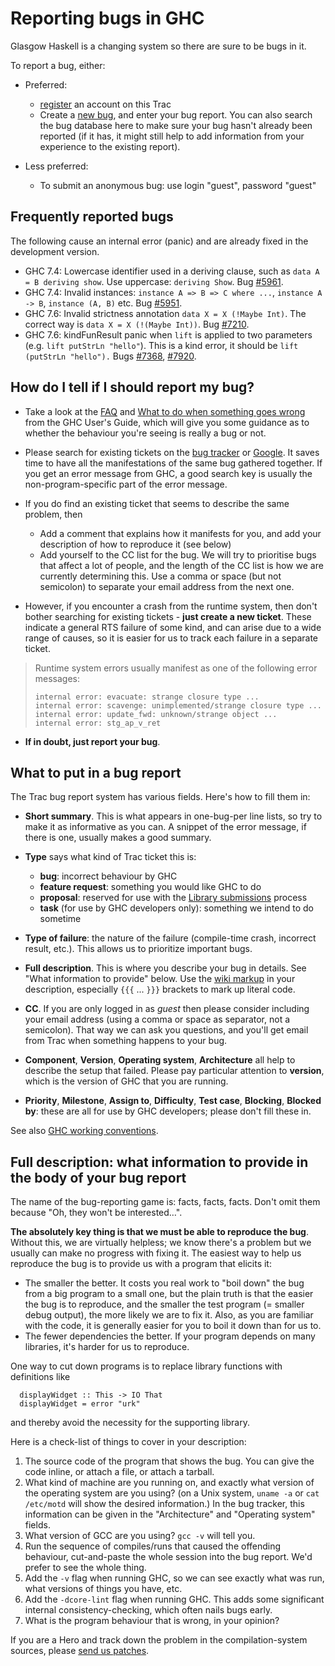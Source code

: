 # Reporting bugs in GHC



Glasgow Haskell is a changing system so there are sure to be bugs in it.



To report a bug, either:


- Preferred:

  - [register](/trac/ghc/register) an account on this Trac
  - Create a [new bug](/trac/ghc/newticket?type=bug), and enter your bug report. You can also search the bug database here to make sure your bug hasn't already been reported (if it has, it might still help to add information from your experience to the existing report).
- Less preferred:

  - To submit an anonymous bug: use login "guest", password "guest"

## Frequently reported bugs



The following cause an internal error (panic) and are already fixed in the development version.


- GHC 7.4: Lowercase identifier used in a deriving clause, such as `data A = B deriving show`. Use uppercase: `deriving Show`. Bug [\#5961](https://gitlab.staging.haskell.org/ghc/ghc/issues/5961).
- GHC 7.4: Invalid instances: `instance A => B => C where ...`, `instance A -> B`, `instance (A, B)` etc. Bug [\#5951](https://gitlab.staging.haskell.org/ghc/ghc/issues/5951).
- GHC 7.6: Invalid strictness annotation `data X = X (!Maybe Int)`. The correct way is `data X = X (!(Maybe Int))`. Bug [\#7210](https://gitlab.staging.haskell.org/ghc/ghc/issues/7210).
- GHC 7.6: kindFunResult panic when `lift` is applied to two parameters (e.g. `lift putStrLn "hello"`). This is a kind error, it should be `lift (putStrLn "hello").` Bugs [\#7368](https://gitlab.staging.haskell.org/ghc/ghc/issues/7368), [\#7920](https://gitlab.staging.haskell.org/ghc/ghc/issues/7920).

## How do I tell if I should report my bug?


- Take a look at the [
  FAQ](http://haskell.org/haskellwiki/GHC/FAQ) and [What to do when something goes wrong](http://www.haskell.org/ghc/docs/latest/html/users_guide/wrong.html) from the GHC User's Guide, which will give you some guidance as to whether the behaviour you're seeing is really a bug or not.

- Please search for existing tickets on the [
  bug tracker](http://hackage.haskell.org/trac/ghc) or [
  Google](http://www.google.com/?q=site:hackage.haskell.org/trac/ghc/ticket%20).  It saves time to have all the manifestations of the same bug gathered together.  If you get an error message from GHC, a good search key is usually the non-program-specific part of the error message.  

- If you do find an existing ticket that seems to describe the same problem, then

  - Add a comment that explains how it manifests for you, and add your description of how to reproduce it (see below)
  - Add yourself to the CC list for the bug. We will try to prioritise bugs that affect a lot of people, and the length of the CC list is how we are currently determining this.  Use a comma or space (but not semicolon) to separate your email address from the next one.

- However, if you encounter a crash from the runtime system, then don't bother searching for existing tickets - **just create a new ticket**.  These indicate a general RTS failure of some kind, and can arise due to a wide range of causes, so it is easier for us to track each failure in a separate ticket.  

>
>
> Runtime system errors usually manifest as one of the following error messages:
>
>
> ```wiki
> internal error: evacuate: strange closure type ...
> internal error: scavenge: unimplemented/strange closure type ...
> internal error: update_fwd: unknown/strange object ...
> internal error: stg_ap_v_ret
> ```


- **If in doubt, just report your bug**.

## What to put in a bug report



The Trac bug report system has various fields. Here's how to fill them in:


- **Short summary**.  This is what appears in one-bug-per line lists, so try to make it as informative as you can. A snippet of the error message, if there is one, usually makes a good summary.

- **Type** says what kind of Trac ticket this is:

  - **bug**: incorrect behaviour by GHC
  - **feature request**: something you would like GHC to do
  - **proposal**: reserved for use with the [
    Library submissions](http://www.haskell.org/haskellwiki/Library_submissions) process
  - **task** (for use by GHC developers only): something we intend to do sometime


 


- **Type of failure**: the nature of the failure (compile-time crash, incorrect result, etc.).  This allows us to prioritize important bugs.

- **Full description**.  This is where you describe your bug in details.  See "What information to provide" below.  Use the [wiki markup](trac-wiki-misc) in your description, especially `{{{` ... `}}}` brackets to mark up literal code.

- **CC**.  If you are only logged in as *guest* then please consider including your email address (using a comma or space as separator, not a semicolon). That way we can ask you questions, and you'll get email from Trac when something happens to your bug.

- **Component**, **Version**, **Operating system**, **Architecture** all help to describe the setup that failed. Please pay particular attention to **version**, which is the version of GHC that you are running.

- **Priority**, **Milestone**, **Assign to**, **Difficulty**, **Test case**, **Blocking**, **Blocked by**:  these are all for use by GHC developers; please don't fill these in.


See also [GHC working conventions](working-conventions).
 


## Full description: what information to provide in the body of your bug report



The name of the bug-reporting game is: facts, facts, facts. Don't omit them because "Oh, they won't be interested…".



**The absolutely key thing is that we must be able to reproduce the bug**.  Without this, we are virtually helpless; we know there's a problem but we usually can make no progress with fixing it.  The easiest way to help us reproduce the bug is to provide us with a program that elicits it:


- The smaller the better.  It costs you real work to "boil down" the bug from a big program to a small one, but the plain truth is that the easier the bug is to reproduce, and the smaller the test program (= smaller debug output), the more likely we are to fix it. Also, as you are familiar with the code, it is generally easier for you to boil it down than for us to.
- The fewer dependencies the better.  If your program depends on many libraries, it's harder for us to reproduce.  


One way to cut down programs is to replace library functions with definitions like


```wiki
  displayWidget :: This -> IO That
  displayWidget = error "urk"
```


and thereby avoid the necessity for the supporting library.  



Here is a check-list of things to cover in your description:


1. The source code of the program that shows the bug.  You can give the code inline, or attach a file, or attach a tarball.
1. What kind of machine are you running on, and exactly what version of the operating system are you using? (on a Unix system, `uname -a` or `cat /etc/motd` will show the desired information.) In the bug tracker, this information can be given in the "Architecture" and "Operating system" fields.
1. What version of GCC are you using? `gcc -v` will tell you.
1. Run the sequence of compiles/runs that caused the offending behaviour, cut-and-paste the whole session into the bug report. We'd prefer to see the whole thing.
1. Add the `-v` flag when running GHC, so we can see exactly what was run, what versions of things you have, etc.
1. Add the `-dcore-lint` flag when running GHC.  This adds some significant internal consistency-checking, which often nails bugs early.
1. What is the program behaviour that is wrong, in your opinion?


If you are a Hero and track down the problem in the compilation-system sources, please [send us patches](working-conventions/submissions).


